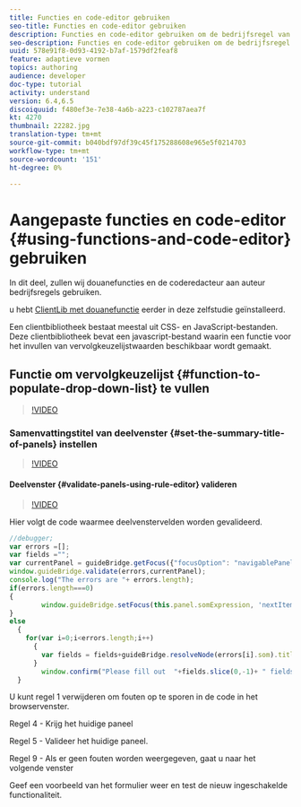 ```yaml
---
title: Functies en code-editor gebruiken
seo-title: Functies en code-editor gebruiken
description: Functies en code-editor gebruiken om de bedrijfsregel van de auteur te schrijven
seo-description: Functies en code-editor gebruiken om de bedrijfsregel van de auteur te schrijven
uuid: 578e91f8-0d93-4192-b7af-1579df2feaf8
feature: adaptieve vormen
topics: authoring
audience: developer
doc-type: tutorial
activity: understand
version: 6.4,6.5
discoiquuid: f480ef3e-7e38-4a6b-a223-c102787aea7f
kt: 4270
thumbnail: 22282.jpg
translation-type: tm+mt
source-git-commit: b040bdf97df39c45f175288608e965e5f0214703
workflow-type: tm+mt
source-wordcount: '151'
ht-degree: 0%

---
```



# Aangepaste functies en code-editor {#using-functions-and-code-editor} gebruiken

In dit deel, zullen wij douanefuncties en de coderedacteur aan auteur bedrijfsregels gebruiken.

u hebt [ClientLib met douanefunctie](assets/client-libs-and-logo.zip) eerder in deze zelfstudie geïnstalleerd.

Een clientbibliotheek bestaat meestal uit CSS- en JavaScript-bestanden. Deze clientbibliotheek bevat een javascript-bestand waarin een functie voor het invullen van vervolgkeuzelijstwaarden beschikbaar wordt gemaakt.


## Functie om vervolgkeuzelijst {#function-to-populate-drop-down-list} te vullen

>[!VIDEO](https://video.tv.adobe.com/v/22282?quality=9&learn=on)

### Samenvattingstitel van deelvenster {#set-the-summary-title-of-panels} instellen

>[!VIDEO](https://video.tv.adobe.com/v/28387?quality=9&learn=on)

#### Deelvenster {#validate-panels-using-rule-editor} valideren

>[!VIDEO](https://video.tv.adobe.com/v/28409?quality=9&learn=on)

Hier volgt de code waarmee deelvenstervelden worden gevalideerd.

```javascript
//debugger;
var errors =[];
var fields ="";
var currentPanel = guideBridge.getFocus({"focusOption": "navigablePanel"});
window.guideBridge.validate(errors,currentPanel);
console.log("The errors are "+ errors.length);
if(errors.length===0)
{
        window.guideBridge.setFocus(this.panel.somExpression, 'nextItem', true);
}
else
  {
    for(var i=0;i<errors.length;i++)
      {
        var fields = fields+guideBridge.resolveNode(errors[i].som).title+" , ";
      }
        window.confirm("Please fill out  "+fields.slice(0,-1)+ " fields");
  }
```

U kunt regel 1 verwijderen om fouten op te sporen in de code in het browservenster.

Regel 4 - Krijg het huidige paneel

Regel 5 - Valideer het huidige paneel.

Regel 9 - Als er geen fouten worden weergegeven, gaat u naar het volgende venster

Geef een voorbeeld van het formulier weer en test de nieuw ingeschakelde functionaliteit.
